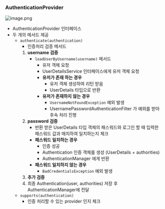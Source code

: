 ### AuthenticationProvider

![image.png](https://prod-files-secure.s3.us-west-2.amazonaws.com/7f2365ae-ea78-4340-b09d-9671c8c311c7/1d0bc2c3-2ac7-427b-9cf6-bbd1ca889054/image.png)

- AuthenticationProvider 인터페이스
- 두 개의 메서드 제공
    - `authenticate(authentication)`
        - 인증처리 검증 메서드
        1. **username 검증**
            - `loadUserByUsername(username)` 메서드
                - 유저 객체 요청
                - UserDetailsService 인터페이스에게 유저 객체 요청
                - **유저가 존재 하는 경우**
                    - 유저 객체 생성하여 리턴 받음
                    - UserDetails 타입으로 반환
                - **유저가 존재하지 않는 경우**
                    - `UsernameNotFoundException` 예외 발생
                    - UsernamePasswordAuthenticationFilter 가 예외를 받아 후속 처리 진행
        2. **password 검증**
            - 반환 받은 UserDetails 타입 객체의 패스워드와 로그인 할 때 입력한 패스워드 값과 매치하여 일치하는지 체크
            - **패스워드 일치하는 경우**
                - 인증 성공
                - Authentication 인증 객체를 생성 (UserDetails + authorities)
                - AuthenticationManager 에게 반환
            - **패스워드 일치하지 않는 경우**
                - `BadCredentialsException` 예외 발생
        3. **추가 검증**
        4. 최종 Authentication(user, authorities) 저장 후 AuthenticationManager에 전달
    - `supports(authentication)`
        - 인증 처리할 수 있는 provider 인지 체크